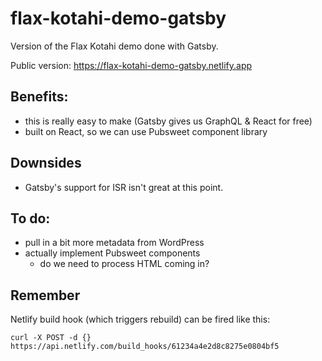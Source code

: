 # flax-kotahi-demo-gatsby

Version of the Flax Kotahi demo done with Gatsby.

Public version: https://flax-kotahi-demo-gatsby.netlify.app

## Benefits:

- this is really easy to make (Gatsby gives us GraphQL & React for free)
- built on React, so we can use Pubsweet component library

## Downsides

- Gatsby's support for ISR isn't great at this point.

## To do:

- pull in a bit more metadata from WordPress
- actually implement Pubsweet components
  - do we need to process HTML coming in?

## Remember

Netlify build hook (which triggers rebuild) can be fired like this: 

```
curl -X POST -d {} https://api.netlify.com/build_hooks/61234a4e2d8c8275e0804bf5
```